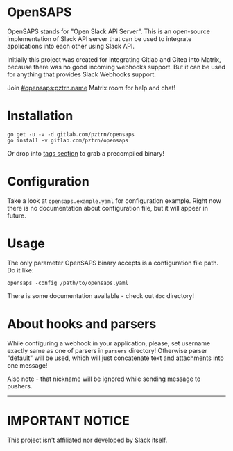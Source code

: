 # OpenSAPS

OpenSAPS stands for "Open Slack APi Server". This is an open-source implementation of Slack API server that can be used to integrate applications into each other using Slack API.

Initially this project was created for integrating Gitlab and Gitea into Matrix, because there was no good incoming webhooks support. But it can be used for anything that provides Slack Webhooks support.

Join [#opensaps:pztrn.name](https://matrix.to/#/#opensaps:pztrn.name) Matrix room for help and chat!

# Installation

```
go get -u -v -d gitlab.com/pztrn/opensaps
go install -v gitlab.com/pztrn/opensaps
```

Or drop into [tags section](https://gitlab.com/pztrn/opensaps/tags) to grab a precompiled binary!

# Configuration

Take a look at ``opensaps.example.yaml`` for configuration example. Right now there is no documentation about configuration file, but it will appear in future.

# Usage

The only parameter OpenSAPS binary accepts is a configuration file path. Do it like:

```
opensaps -config /path/to/opensaps.yaml
```

There is some documentation available - check out ``doc`` directory!

# About hooks and parsers

While configuring a webhook in your application, please, set username exactly same as one of parsers in ``parsers`` directory! Otherwise parser "default" will be used, which will just concatenate text and attachments into one message!

Also note - that nickname will be ignored while sending message to pushers.

----

# IMPORTANT NOTICE

This project isn't affiliated nor developed by Slack itself.
